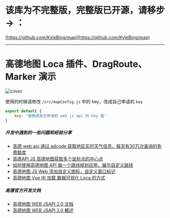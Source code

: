 # 该库为不完整版，完整版已开源，请移步 -> ：
[https://github.com/KyleBing/map](https://github.com/KyleBing/map)




---

# 高德地图 Loca 插件、DragRoute、Marker 演示

![cover](https://user-images.githubusercontent.com/12215982/224325696-c51ad9a5-c604-42e3-be0d-6481f07c664c.png)


使用的时候请修改  `/src/mapConfig.js` 中的 key，改成自己申请的 `key`

```js
export default {
    key: '替换成自己申请的 web js api 的 key 值'
}
```



##### 开发中遇到的一些问题和经验分享
- [高德 web api 通过 adcode 获取地区实时天气信息，每天有30万次查询的免费额度](https://blog.csdn.net/KimBing/article/details/131437023)
- [高德API JS 高德地图获取多个坐标点的中心点](https://kylebing.blog.csdn.net/article/details/130991747)
- [如何使用高德地图 API 做一个路线规划应用，展示自定义路线](https://blog.csdn.net/KimBing/article/details/119915390)
- [高德地图 JS Web 添加自定义图标，自定义窗口标记](https://blog.csdn.net/KimBing/article/details/107761144)
- [高德地图 Vue 中 加载 数据可视化 Loca 的方式](https://blog.csdn.net/KimBing/article/details/118615489)

#####  高德官方开发文档

- [高德地图 WEB JSAPI 2.0 文档](https://lbs.amap.com/api/javascript-api-v2/documentation)
- [高德地图 WEB JSAPI 2.0 概述](https://lbs.amap.com/api/jsapi-v2/summary/)
